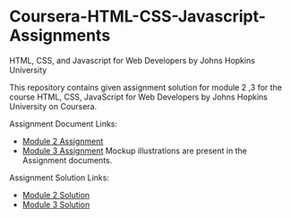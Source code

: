 # Coursera-HTML-CSS-Javascript-Assignments
HTML, CSS, and Javascript for Web Developers by Johns Hopkins University

This repository contains given assignment solution for module 2 ,3 for the course HTML, CSS, JavaScript for Web Developers by Johns Hopkins University on Coursera.

Assignment Document Links:
- [Module 2 Assignment](http://goo.gl/4Blt4G)
- [Module 3 Assignment](http://bit.ly/1mKZzJ5)
Mockup illustrations are present in the Assignment documents.

Assignment Solution Links:
- [Module 2 Solution](https://sruthisenthil.github.io/Coursera-HTML-CSS-Javascript-Assignments/module_2_Solution/index.html)
- [Module 3 Solution](https://sruthisenthil.github.io/Coursera-HTML-CSS-Javascript-Assignments/module_3_solution/index.html)